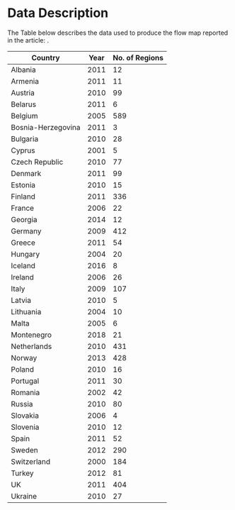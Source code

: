 # Data Description

The Table below describes the data used to produce the flow map reported in the article: .  

Country | Year | No. of Regions
----------|----------|----------
Albania | 2011 | 12
Armenia | 2011 | 11
Austria | 2010 | 99
Belarus | 2011 | 6
Belgium | 2005 | 589
Bosnia-Herzegovina | 2011 | 3
Bulgaria | 2010 | 28
Cyprus | 2001 | 5
Czech Republic | 2010 | 77
Denmark | 2011 | 99
Estonia | 2010 | 15
Finland | 2011 | 336
France | 2006 | 22
Georgia | 2014 | 12
Germany | 2009 | 412
Greece | 2011 | 54
Hungary | 2004 | 20
Iceland | 2016 | 8
Ireland | 2006 | 26
Italy | 2009 | 107
Latvia | 2010 | 5
Lithuania | 2004 | 10
Malta | 2005 | 6
Montenegro | 2018 | 21
Netherlands | 2010 | 431
Norway | 2013 | 428
Poland | 2010 | 16
Portugal | 2011 | 30
Romania | 2002 | 42
Russia | 2010 | 80
Slovakia | 2006 | 4
Slovenia | 2010 | 12
Spain | 2011 | 52
Sweden | 2012 | 290
Switzerland | 2000 | 184
Turkey | 2012 | 81
UK | 2011 | 404
Ukraine | 2010 | 27
